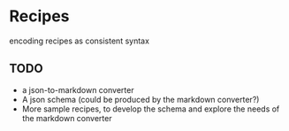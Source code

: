 # Recipes

encoding recipes as consistent syntax

## TODO

- a json-to-markdown converter
- A json schema (could be produced by the markdown converter?)
- More sample recipes, to develop the schema and explore the needs of the markdown converter
